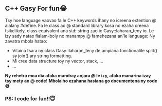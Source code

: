 <h2>C++ Gasy For fun😂</h2>
Tsy hoe language vaovao fa le C++ keywords ihany no icreena extention @ alalany #define.
Fa le class ao @ standard library kosa no ezaha creena tsikelikely, class equivalent ana std::string zao io Gasy::laharan_teny io.
Le izy sady natao fialam-boly no manampy @ famehezana an'le language:
Ny zavatra mbola hatao:
<ul>
    <li>Vitaina tsara ny class Gasy::laharan_teny de ampiana fonctionalite split() sy join() ary string formatting.</li>
    <li>Mi cree data structure toy ny vector, stack, ...</li>
    <li>...</li>
</ul>

<b>Ny rehetra moa dia afaka mandray anjara @ le izy, afaka manarina izay tsy mety ao @ code!</b>
<b>Mbola ho ezahana hasiana go documentena ny code😅</b>
<h3>PS: I code for fun!!😇</h3>